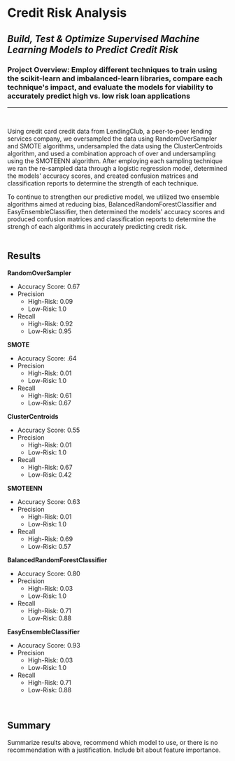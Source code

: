 # Credit Risk Analysis
## *Build, Test & Optimize Supervised Machine Learning Models to Predict Credit Risk*
### Project Overview: Employ different techniques to train using the scikit-learn and imbalanced-learn libraries, compare each technique's impact, and evaluate the models for viability to accurately predict high vs. low risk loan applications
---
</br>

Using credit card credit data from LendingClub, a peer-to-peer lending services company, we oversampled the data using RandomOverSampler and SMOTE algorithms, undersampled the data using the ClusterCentroids algorithm, and used a combination approach of over and undersampling using the SMOTEENN algorithm.  After employing each sampling technique we ran the re-sampled data through a logistic regression model, determined the models' accuracy scores, and created confusion matrices and classification reports to determine the strength of each technique.

To continue to strengthen our predictive model, we utilized two ensemble algorithms aimed at reducing bias, BalancedRandomForestClassifier and EasyEnsembleClassifier, then determined the models' accuracy scores and produced confusion matrices and classification reports to determine the strengh of each algorithms in accurately predicting credit risk.
</br>
</br>

## Results

**RandomOverSampler**

  - Accuracy Score: 0.67
  - Precision
    - High-Risk: 0.09
    - Low-Risk: 1.0
  - Recall
    - High-Risk: 0.92
    - Low-Risk: 0.95
  
**SMOTE**

  - Accuracy Score: .64
  - Precision
    - High-Risk: 0.01
    - Low-Risk: 1.0
  - Recall
    - High-Risk: 0.61
    - Low-Risk: 0.67

**ClusterCentroids**
  
  - Accuracy Score: 0.55
  - Precision
    - High-Risk: 0.01
    - Low-Risk: 1.0
  - Recall
    - High-Risk: 0.67
    - Low-Risk: 0.42
  
**SMOTEENN**
  
  - Accuracy Score: 0.63
  - Precision
    - High-Risk: 0.01
    - Low-Risk: 1.0
  - Recall
    - High-Risk: 0.69
    - Low-Risk: 0.57
  
**BalancedRandomForestClassifier**

  - Accuracy Score: 0.80
  - Precision
    - High-Risk: 0.03
    - Low-Risk: 1.0
  - Recall
    - High-Risk: 0.71
    - Low-Risk: 0.88
 
 **EasyEnsembleClassifier**
 
  - Accuracy Score: 0.93
  - Precision
    - High-Risk: 0.03
    - Low-Risk: 1.0
  - Recall
    - High-Risk: 0.71
    - Low-Risk: 0.88
</br>

## Summary

Summarize results above, recommend which model to use, or there is no recommendation with a justification.  Include bit about feature importance.  
